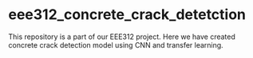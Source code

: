 # eee312_concrete_crack_detetction
This repository is a part of our EEE312 project. Here we have created concrete crack detection model using CNN and transfer learning.

